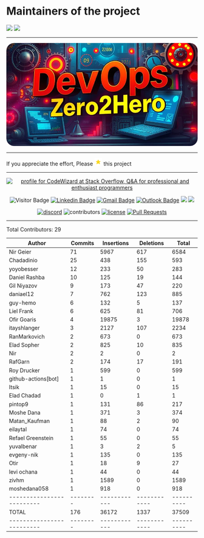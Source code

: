 # Maintainers of the project

  <img src="https://img.shields.io/github/forks/nirgeier/DevOps-Zero2Hero?style=social">&nbsp;<img src="https://img.shields.io/github/stars/nirgeier/DevOps-Zero2Hero?style=social">

---

![](resources/images/cover-rounded.png)

---

If you appreciate the effort, Please <img src="https://raw.githubusercontent.com/nirgeier/labs-assets/main/assets/images/star.png" height="20px"> this project

---
<div align="center">
    <a href="https://stackoverflow.com/users/1755598/codewizard"><img src="https://stackoverflow.com/users/flair/1755598.png" height="50" alt="profile for CodeWizard at Stack Overflow, Q&amp;A for professional and enthusiast programmers" title="profile for CodeWizard at Stack Overflow, Q&amp;A for professional and enthusiast programmers"></a>
  
  ![Visitor Badge](https://visitor-badge.laobi.icu/badge?page_id=nirgeier)
  [![Linkedin Badge](https://img.shields.io/badge/-nirgeier-blue?style=flat&logo=Linkedin&logoColor=white&link=https://www.linkedin.com/in/nirgeier/)](https://www.linkedin.com/in/nirgeier/) 
  [![Gmail Badge](https://img.shields.io/badge/-nirgeier@gmail.com-fcc624?style=flat&logo=Gmail&logoColor=red&link=mailto:nirgeier@gmail.com)](mailto:nirgeier@gmail.com) [![Outlook Badge](https://img.shields.io/badge/-nirg@codewizard.co.il-fcc624?style=flat&logo=microsoftoutlook&logoColor=blue&link=mailto:nirg@codewizard.co.il)](mailto:nirg@codewizard.co.il) 
  <img src="https://img.shields.io/github/followers/nirgeier?style=social">
  <img src="https://img.shields.io/github/stars/nirgeier?style=social">
  
  <a href="https://discord.gg/U6xW23Ss"><img src="https://img.shields.io/badge/discord-7289da.svg?style=plastic&logo=discord" alt="discord" style="height: 20px;"></a>
  <img src="https://img.shields.io/github/contributors-anon/nirgeier/DevOps-Zero2Hero?color=yellow&style=plastic" alt="contributors" style="height: 20px;"></a>
  <a href="https://opensource.org/licenses/Apache-2.0"><img src="https://img.shields.io/badge/apache%202.0-blue.svg?style=plastic&label=license" alt="license" style="height: 20px;"></a>
  <a href="https://github.com/nirgeier/DevOps-Zero2Hero/pulls"><img src="https://img.shields.io/github/issues-pr/nirgeier/DevOps-Zero2Hero?style=plastic&logo=pr" alt="Pull Requests" style="height: 20px;"></a> 

</div>

---



Total Contributors: 29

|Author                   |Commits |Insertions  |Deletions   |     Total|
|-------------------------|--------|------------|------------|----------|
|Nir Geier                |      71|        5967|         617|      6584|
|Chadadinio               |      25|         438|         155|       593|
|yoyobesser               |      12|         233|          50|       283|
|Daniel Rashba            |      10|         125|          19|       144|
|Gil Niyazov              |       9|         173|          47|       220|
|daniael12                |       7|         762|         123|       885|
|guy-hemo                 |       6|         132|           5|       137|
|Liel Frank               |       6|         625|          81|       706|
|Ofir Goaris              |       4|       19875|           3|     19878|
|itayshlanger             |       3|        2127|         107|      2234|
|RanMarkovich             |       2|         673|           0|       673|
|Elad Sopher              |       2|         825|          10|       835|
|Nir                      |       2|           2|           0|         2|
|RafGarn                  |       2|         174|          17|       191|
|Roy Drucker              |       1|         599|           0|       599|
|github-actions[bot]      |       1|           1|           0|         1|
|Itsik                    |       1|          15|           0|        15|
|Elad Chadad              |       1|           0|           1|         1|
|pintop9                  |       1|         131|          86|       217|
|Moshe Dana               |       1|         371|           3|       374|
|Matan_Kaufman            |       1|          88|           2|        90|
|eilaytal                 |       1|          74|           0|        74|
|Refael Greenstein        |       1|          55|           0|        55|
|yuvalbenar               |       1|           3|           2|         5|
|evgeny-nik               |       1|         135|           0|       135|
|Otir                     |       1|          18|           9|        27|
|levi ochana              |       1|          44|           0|        44|
|zivhm                    |       1|        1589|           0|      1589|
|moshedana058             |       1|         918|           0|       918|
|-------------------------|--------|------------|------------|----------|
|TOTAL                    |     176|       36172|        1337|     37509|
|-------------------------|--------|------------|------------|----------|
